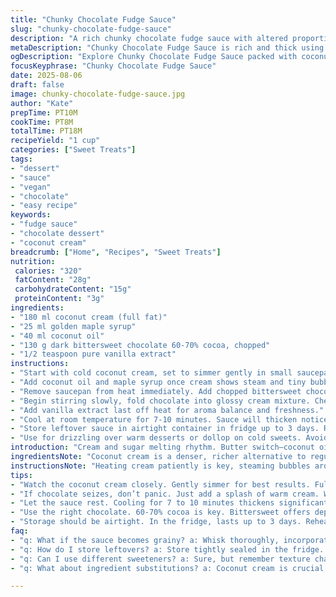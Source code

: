 ```yaml
---
title: "Chunky Chocolate Fudge Sauce"
slug: "chunky-chocolate-fudge-sauce"
description: "A rich chunky chocolate fudge sauce with altered proportions for thicker texture. Uses coconut cream instead of standard cream; swaps butter for coconut oil and replaces corn syrup with golden maple syrup. Method rearranged to emphasize temperature control and chocolate tempering. Includes tips for saving a grainy sauce and substitutions for dairy-free or vegan needs. Sauce sets thick, warms up soft and glossy. Pairs well with ice cream, pancakes, or drizzled over warm fruit. Practical focus on visual cues, timing adjustments, and avoiding burnout of sugars."
metaDescription: "Chunky Chocolate Fudge Sauce is rich and thick using coconut cream, coconut oil, and maple syrup for a unique, dairy-free treat you’ll love."
ogDescription: "Explore Chunky Chocolate Fudge Sauce packed with coconut cream, coconut oil, and golden maple syrup. Perfect for drizzling or dipping."
focusKeyphrase: "Chunky Chocolate Fudge Sauce"
date: 2025-08-06
draft: false
image: chunky-chocolate-fudge-sauce.jpg
author: "Kate"
prepTime: PT10M
cookTime: PT8M
totalTime: PT18M
recipeYield: "1 cup"
categories: ["Sweet Treats"]
tags:
- "dessert"
- "sauce"
- "vegan"
- "chocolate"
- "easy recipe"
keywords:
- "fudge sauce"
- "chocolate dessert"
- "coconut cream"
breadcrumb: ["Home", "Recipes", "Sweet Treats"]
nutrition: 
 calories: "320"
 fatContent: "28g"
 carbohydrateContent: "15g"
 proteinContent: "3g"
ingredients:
- "180 ml coconut cream (full fat)"
- "25 ml golden maple syrup"
- "40 ml coconut oil"
- "130 g dark bittersweet chocolate 60-70% cocoa, chopped"
- "1/2 teaspoon pure vanilla extract"
instructions:
- "Start with cold coconut cream, set to simmer gently in small saucepan. Heat slowly; watch for rising bubbles along edges, not full boil. No rolling boil - be patient, avoid scorching."
- "Add coconut oil and maple syrup once cream shows steam and tiny bubbles but not bubbling vigorously. Stir with heatproof spatula; mixture should become shiny and fluid."
- "Remove saucepan from heat immediately. Add chopped bittersweet chocolate chunks all at once but do not stir right away. Wait 10-15 seconds until the chocolate softens and begins melting around edges — prevents seizing by tempering off residual heat."
- "Begin stirring slowly, fold chocolate into glossy cream mixture. Check for unmelted lumps; gentle warmth remains in pan to melt fully. Avoid aggressive stirring or scrapes which can incorporate air and cause graininess."
- "Add vanilla extract last off heat for aroma balance and freshness."
- "Cool at room temperature for 7-10 minutes. Sauce will thicken noticeably, feel dense and slightly textured but glossy. Too stiff? Warm gently over double boiler, stirring to loosen without overheating."
- "Store leftover sauce in airtight container in fridge up to 3 days. Rewarm in short bursts, stir until silky. If sauce separates or becomes grainy, whisk vigorously or fold in splash of hot cream or plant milk to smooth."
- "Use for drizzling over warm desserts or dollop on cold sweets. Avoid long reheating or high heat that breaks sauce apart."
introduction: "Cream and sugar melting rhythm. Butter switch—coconut oil, a subtle tropical aroma, changes texture—firmer at room temp, melts differently. Maple syrup instead of corn syrup—softer sweetness, deeper flavor, less sticky gloss. Chocolate chunk in good % cocoa, bittersweet, folding carefully—not pulverized fine but chunking in; melting in waves, enticing that glossy shine but avoiding grainy mess. Heat control vital. Slow simmer versus crazy boil. Melt edges first, patience is the name. Vanilla late in the game, never heat it to avoid losing fragrance. Cool to set or rewarm to loosen—knowing your sauce by touch, not by clock. A tactile, visual game, filled with aroma of chocolate merging with coconut. Know when it’s ready by shine, thickness. Fail-proof saving methods if it breaks down. Backup plans for recipe flops or ingredient swaps. This sauce, more than just dipping—it’s texture, melt, flavour interplay, every spoonful tells a story."
ingredientsNote: "Coconut cream is a denser, richer alternative to regular dairy cream, lending a subtle coconut undertone and better shelf life. Avoid light versions; they won’t provide enough fat for proper sauce body. Coconut oil replaces butter; offers a stable fat that sets firmer at room temp, avoiding greasiness sometimes found in butter. Maple syrup, with natural sweetness and less hygroscopic than corn syrup, influences texture; corn syrup replacement will affect crystallization behavior, so switch cautiously. Dark bittersweet chocolate 60-70% preferred for balance of bitterness and sweetness. For vegan or dairy-free options, replace vanilla extract with almond or rum extract for an unexpected twist. Avoid artificial vanillas—they tend to overpower. Chop chocolate unevenly for better melting dynamics compared to uniform pieces. Room temp chocolate reduces shock-temperature clumping. These ingredient swaps transform sauce behavior, so watch texture carefully during cooking."
instructionsNote: "Heating cream patiently is key, steaming bubbles around edges signal safe heat stage. Avoid boiling bubbling as cream proteins can scald causing off flavors. Adding oil and syrup at this lower heat keeps sugars intact, avoids caramelizing too early. Removing pan before chocolate addition prevents overheating and chocolate seizing. Letting chocolate rest 10-15 seconds on residual warm surface is a temper-like moment—reduces sudden chocolate grain development. Stir gradually, folding chocolate into the fatty mixture allows for controlled melting. Aggressive stirring traps air, makes sauce frothy and unstable. Vanilla extract added off heat preserves delicate aroma compounds which are heat sensitive. Cooling sauce at room temp lets molecules restructure, thickening occurs from fat crystallization—too quick chilling traps fluid and thins sauce. Rewarming should be done gently; prolonged heat breaks down fats and can separate sauce. If sauce grainy or splitting, rescuing with a splash of warm plant milk and whisking smooths texture without adding heavy liquids. Save your sauce twice over, watch, feel and smell it to read readiness—don’t fixate on timers."
tips:
- "Watch the coconut cream closely. Gently simmer for best results. Full boil can ruin texture, leads to scorching; prevents proper melting. Pay attention."
- "If chocolate seizes, don’t panic. Just add a splash of warm cream. Whisk vigorously to bring it back. Too hot, though, can break sauce apart. Stay in control."
- "Let the sauce rest. Cooling for 7 to 10 minutes thickens significantly. If too thick, just warm gently, use double boiler. Avoid high heat; it’s a delicate balance."
- "Use the right chocolate. 60-70% cocoa is key. Bittersweet offers depth. Unevenly chopped chocolate melts more uniformly, helps in avoiding graininess."
- "Storage should be airtight. In the fridge, lasts up to 3 days. Reheat in short bursts. Long reheating? That breaks down fats; test carefully for texture."
faq:
- "q: What if the sauce becomes grainy? a: Whisk thoroughly, incorporate heat gently. Add warm cream if needed. Fixing is key. Don’t give up too early."
- "q: How do I store leftovers? a: Store tightly sealed in the fridge. Can last up to three days. Rewarm carefully; too much time leads to separation."
- "q: Can I use different sweeteners? a: Sure, but remember texture changes. Honey or agave can work. Test consistency though. Adjust mixing as needed."
- "q: What about ingredient substitutions? a: Coconut cream is crucial, but can use heavy cream if not avoiding dairy. Oil for butter swap? Stick with coconut."

---
```

